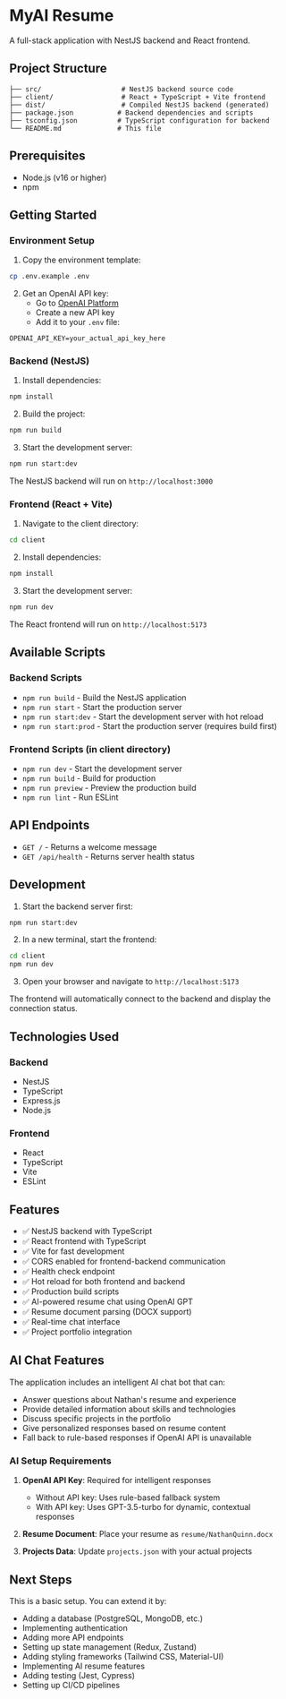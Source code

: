 # MyAI Resume

A full-stack application with NestJS backend and React frontend.

## Project Structure

```
├── src/                    # NestJS backend source code
├── client/                 # React + TypeScript + Vite frontend
├── dist/                   # Compiled NestJS backend (generated)
├── package.json           # Backend dependencies and scripts
├── tsconfig.json          # TypeScript configuration for backend
└── README.md              # This file
```

## Prerequisites

- Node.js (v16 or higher)
- npm

## Getting Started

### Environment Setup

1. Copy the environment template:

```bash
cp .env.example .env
```

2. Get an OpenAI API key:
   - Go to [OpenAI Platform](https://platform.openai.com/api-keys)
   - Create a new API key
   - Add it to your `.env` file:

```env
OPENAI_API_KEY=your_actual_api_key_here
```

### Backend (NestJS)

1. Install dependencies:

```bash
npm install
```

2. Build the project:

```bash
npm run build
```

3. Start the development server:

```bash
npm run start:dev
```

The NestJS backend will run on `http://localhost:3000`

### Frontend (React + Vite)

1. Navigate to the client directory:

```bash
cd client
```

2. Install dependencies:

```bash
npm install
```

3. Start the development server:

```bash
npm run dev
```

The React frontend will run on `http://localhost:5173`

## Available Scripts

### Backend Scripts

- `npm run build` - Build the NestJS application
- `npm run start` - Start the production server
- `npm run start:dev` - Start the development server with hot reload
- `npm run start:prod` - Start the production server (requires build first)

### Frontend Scripts (in client directory)

- `npm run dev` - Start the development server
- `npm run build` - Build for production
- `npm run preview` - Preview the production build
- `npm run lint` - Run ESLint

## API Endpoints

- `GET /` - Returns a welcome message
- `GET /api/health` - Returns server health status

## Development

1. Start the backend server first:

```bash
npm run start:dev
```

2. In a new terminal, start the frontend:

```bash
cd client
npm run dev
```

3. Open your browser and navigate to `http://localhost:5173`

The frontend will automatically connect to the backend and display the connection status.

## Technologies Used

### Backend

- NestJS
- TypeScript
- Express.js
- Node.js

### Frontend

- React
- TypeScript
- Vite
- ESLint

## Features

- ✅ NestJS backend with TypeScript
- ✅ React frontend with TypeScript
- ✅ Vite for fast development
- ✅ CORS enabled for frontend-backend communication
- ✅ Health check endpoint
- ✅ Hot reload for both frontend and backend
- ✅ Production build scripts
- ✅ AI-powered resume chat using OpenAI GPT
- ✅ Resume document parsing (DOCX support)
- ✅ Real-time chat interface
- ✅ Project portfolio integration

## AI Chat Features

The application includes an intelligent AI chat bot that can:

- Answer questions about Nathan's resume and experience
- Provide detailed information about skills and technologies
- Discuss specific projects in the portfolio
- Give personalized responses based on resume content
- Fall back to rule-based responses if OpenAI API is unavailable

### AI Setup Requirements

1. **OpenAI API Key**: Required for intelligent responses

   - Without API key: Uses rule-based fallback system
   - With API key: Uses GPT-3.5-turbo for dynamic, contextual responses

2. **Resume Document**: Place your resume as `resume/NathanQuinn.docx`

3. **Projects Data**: Update `projects.json` with your actual projects

## Next Steps

This is a basic setup. You can extend it by:

- Adding a database (PostgreSQL, MongoDB, etc.)
- Implementing authentication
- Adding more API endpoints
- Setting up state management (Redux, Zustand)
- Adding styling frameworks (Tailwind CSS, Material-UI)
- Implementing AI resume features
- Adding testing (Jest, Cypress)
- Setting up CI/CD pipelines
